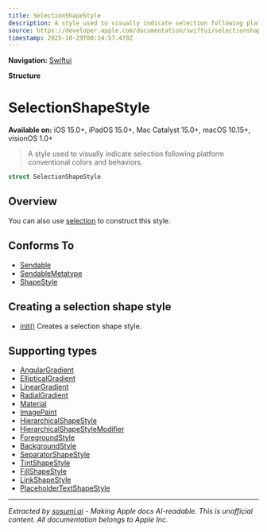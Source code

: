 ```yaml
---
title: SelectionShapeStyle
description: A style used to visually indicate selection following platform conventional colors and behaviors.
source: https://developer.apple.com/documentation/swiftui/selectionshapestyle
timestamp: 2025-10-29T00:14:57.478Z
---
```


**Navigation:** [Swiftui](/documentation/swiftui)

**Structure**

# SelectionShapeStyle

**Available on:** iOS 15.0+, iPadOS 15.0+, Mac Catalyst 15.0+, macOS 10.15+, visionOS 1.0+

> A style used to visually indicate selection following platform conventional colors and behaviors.

```swift
struct SelectionShapeStyle
```

## Overview

You can also use [selection](/documentation/swiftui/shapestyle/selection) to construct this style.

## Conforms To

- [Sendable](/documentation/Swift/Sendable)
- [SendableMetatype](/documentation/Swift/SendableMetatype)
- [ShapeStyle](/documentation/swiftui/shapestyle)

## Creating a selection shape style

- [init()](/documentation/swiftui/selectionshapestyle/init()) Creates a selection shape style.

## Supporting types

- [AngularGradient](/documentation/swiftui/angulargradient)
- [EllipticalGradient](/documentation/swiftui/ellipticalgradient)
- [LinearGradient](/documentation/swiftui/lineargradient)
- [RadialGradient](/documentation/swiftui/radialgradient)
- [Material](/documentation/swiftui/material)
- [ImagePaint](/documentation/swiftui/imagepaint)
- [HierarchicalShapeStyle](/documentation/swiftui/hierarchicalshapestyle)
- [HierarchicalShapeStyleModifier](/documentation/swiftui/hierarchicalshapestylemodifier)
- [ForegroundStyle](/documentation/swiftui/foregroundstyle)
- [BackgroundStyle](/documentation/swiftui/backgroundstyle)
- [SeparatorShapeStyle](/documentation/swiftui/separatorshapestyle)
- [TintShapeStyle](/documentation/swiftui/tintshapestyle)
- [FillShapeStyle](/documentation/swiftui/fillshapestyle)
- [LinkShapeStyle](/documentation/swiftui/linkshapestyle)
- [PlaceholderTextShapeStyle](/documentation/swiftui/placeholdertextshapestyle)

---

*Extracted by [sosumi.ai](https://sosumi.ai) - Making Apple docs AI-readable.*
*This is unofficial content. All documentation belongs to Apple Inc.*

